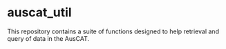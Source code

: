 # auscat_util
This repository contains a suite of functions designed to help retrieval and query of data in the AusCAT.
